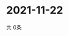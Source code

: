 # 2021-11-22
  共 0条

  <!-- BEGIN -->
  <!-- 最后更新时间Mon Nov 22 2021 06:06:08 GMT+0000 (Coordinated Universal Time) -->
  
  <!-- END -->
  
  